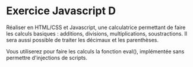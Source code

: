 # Exercice Javascript D
Réaliser en HTML/CSS et Javascript, une calculatrice permettant de faire les calculs basiques : additions, divisions, multiplications, soustractions.
Il sera aussi possible de traiter les décimaux et les parenthèses.

Vous utiliserez pour faire les calculs la fonction eval(), implémentée sans permettre d'injections de scripts.